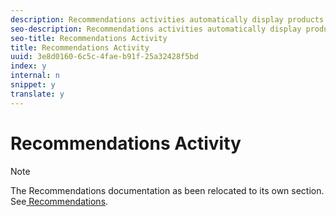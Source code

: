 ```yaml
---
description: Recommendations activities automatically display products or content that might interest your customers based on previous user activity or other algorithms. Recommendations help direct customers to relevant items they might otherwise not know about.
seo-description: Recommendations activities automatically display products or content that might interest your customers based on previous user activity or other algorithms. Recommendations help direct customers to relevant items they might otherwise not know about.
seo-title: Recommendations Activity
title: Recommendations Activity
uuid: 3e8d0160-6c5c-4fae-b91f-25a32428f5bd
index: y
internal: n
snippet: y
translate: y
---
```


# Recommendations Activity


>[!NOTE]
>
>The Recommendations documentation as been relocated to its own section. See[ Recommendations](../c_recommendations/c_recommendations.md#concept_7556C8A4543942F2A77B13A29339C0C0). 


